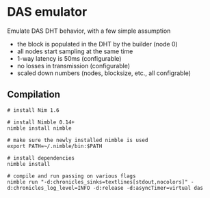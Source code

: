 # DAS emulator

Emulate DAS DHT behavior, with a few simple assumption
- the block is populated in the DHT by the builder (node 0)
- all nodes start sampling at the same time
- 1-way latency is 50ms (configurable)
- no losses in transmission (configurable)
- scaled down numbers (nodes, blocksize, etc., all configrable)

## Compilation

```
# install Nim 1.6

# install Nimble 0.14+
nimble install nimble

# make sure the newly installed nimble is used
export PATH=~/.nimble/bin:$PATH

# install dependencies
nimble install 

# compile and run passing on various flags
nimble run "-d:chronicles_sinks=textlines[stdout,nocolors]" -d:chronicles_log_level=INFO -d:release -d:asyncTimer=virtual das
```